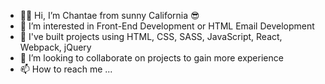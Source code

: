 - 👋🏾 Hi, I’m Chantae from sunny California 😎
- 👀 I’m interested in Front-End Development or HTML Email Development
- 🌱 I've built projects using HTML, CSS, SASS, JavaScript, React, Webpack, jQuery
- 💞️ I’m looking to collaborate on projects to gain more experience
- 📫 How to reach me ...

<!---
taepal467/taepal467 is a ✨ special ✨ repository because its `README.md` (this file) appears on your GitHub profile.
You can click the Preview link to take a look at your changes.
--->
